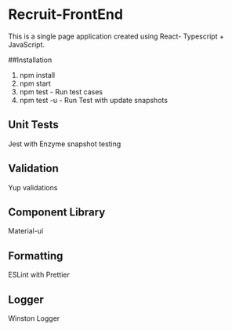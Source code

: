# Recruit-FrontEnd
This is a single page application created using React- Typescript + JavaScript.

##Installation
1. npm install
2. npm start
3. npm test - Run test cases
4. npm test -u -  Run Test with update snapshots

## Unit Tests
Jest with Enzyme snapshot testing

## Validation
Yup validations

## Component Library
Material-ui

## Formatting
ESLint with Prettier

## Logger
Winston Logger
